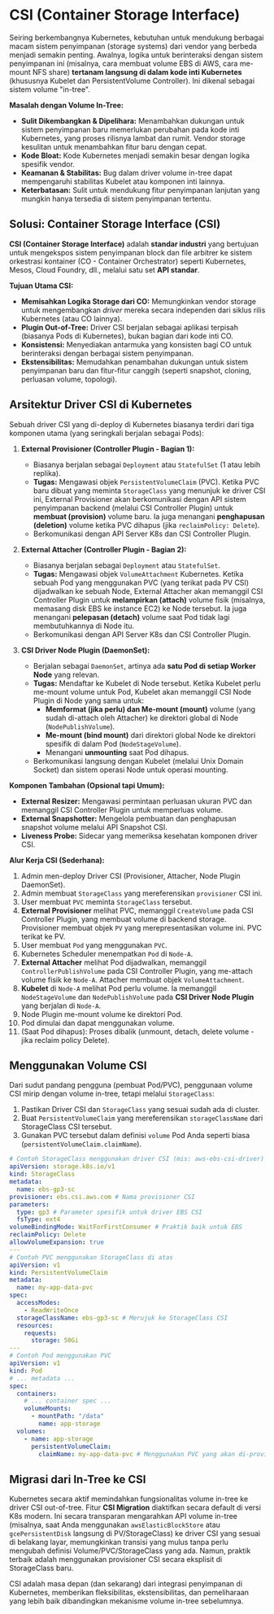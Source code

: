 # CSI (Container Storage Interface)

Seiring berkembangnya Kubernetes, kebutuhan untuk mendukung berbagai macam sistem penyimpanan (storage systems) dari vendor yang berbeda menjadi semakin penting. Awalnya, logika untuk berinteraksi dengan sistem penyimpanan ini (misalnya, cara membuat volume EBS di AWS, cara me-mount NFS share) **tertanam langsung di dalam kode inti Kubernetes** (khususnya Kubelet dan PersistentVolume Controller). Ini dikenal sebagai sistem volume "in-tree".

**Masalah dengan Volume In-Tree:**

*   **Sulit Dikembangkan & Dipelihara:** Menambahkan dukungan untuk sistem penyimpanan baru memerlukan perubahan pada kode inti Kubernetes, yang proses rilisnya lambat dan rumit. Vendor storage kesulitan untuk menambahkan fitur baru dengan cepat.
*   **Kode Bloat:** Kode Kubernetes menjadi semakin besar dengan logika spesifik vendor.
*   **Keamanan & Stabilitas:** Bug dalam driver volume in-tree dapat mempengaruhi stabilitas Kubelet atau komponen inti lainnya.
*   **Keterbatasan:** Sulit untuk mendukung fitur penyimpanan lanjutan yang mungkin hanya tersedia di sistem penyimpanan tertentu.

## Solusi: Container Storage Interface (CSI)

**CSI (Container Storage Interface)** adalah **standar industri** yang bertujuan untuk mengekspos sistem penyimpanan block dan file arbitrer ke sistem orkestrasi kontainer (CO - Container Orchestrator) seperti Kubernetes, Mesos, Cloud Foundry, dll., melalui satu set **API standar**.

**Tujuan Utama CSI:**

*   **Memisahkan Logika Storage dari CO:** Memungkinkan vendor storage untuk mengembangkan *driver* mereka secara independen dari siklus rilis Kubernetes (atau CO lainnya).
*   **Plugin Out-of-Tree:** Driver CSI berjalan sebagai aplikasi terpisah (biasanya Pods di Kubernetes), bukan bagian dari kode inti CO.
*   **Konsistensi:** Menyediakan antarmuka yang konsisten bagi CO untuk berinteraksi dengan berbagai sistem penyimpanan.
*   **Ekstensibilitas:** Memudahkan penambahan dukungan untuk sistem penyimpanan baru dan fitur-fitur canggih (seperti snapshot, cloning, perluasan volume, topologi).

## Arsitektur Driver CSI di Kubernetes

Sebuah driver CSI yang di-deploy di Kubernetes biasanya terdiri dari tiga komponen utama (yang seringkali berjalan sebagai Pods):

1.  **External Provisioner (Controller Plugin - Bagian 1):**
    *   Biasanya berjalan sebagai `Deployment` atau `StatefulSet` (1 atau lebih replika).
    *   **Tugas:** Mengawasi objek `PersistentVolumeClaim` (PVC). Ketika PVC baru dibuat yang meminta `StorageClass` yang menunjuk ke driver CSI ini, External Provisioner akan berkomunikasi dengan API sistem penyimpanan backend (melalui CSI Controller Plugin) untuk **membuat (provision)** volume baru. Ia juga menangani **penghapusan (deletion)** volume ketika PVC dihapus (jika `reclaimPolicy: Delete`).
    *   Berkomunikasi dengan API Server K8s dan CSI Controller Plugin.

2.  **External Attacher (Controller Plugin - Bagian 2):**
    *   Biasanya berjalan sebagai `Deployment` atau `StatefulSet`.
    *   **Tugas:** Mengawasi objek `VolumeAttachment` Kubernetes. Ketika sebuah Pod yang menggunakan PVC (yang terikat pada PV CSI) dijadwalkan ke sebuah Node, External Attacher akan memanggil CSI Controller Plugin untuk **melampirkan (attach)** volume fisik (misalnya, memasang disk EBS ke instance EC2) ke Node tersebut. Ia juga menangani **pelepasan (detach)** volume saat Pod tidak lagi membutuhkannya di Node itu.
    *   Berkomunikasi dengan API Server K8s dan CSI Controller Plugin.

3.  **CSI Driver Node Plugin (DaemonSet):**
    *   Berjalan sebagai `DaemonSet`, artinya ada **satu Pod di setiap Worker Node** yang relevan.
    *   **Tugas:** Mendaftar ke Kubelet di Node tersebut. Ketika Kubelet perlu me-mount volume untuk Pod, Kubelet akan memanggil CSI Node Plugin di Node yang sama untuk:
        *   **Memformat (jika perlu) dan Me-mount (mount)** volume (yang sudah di-attach oleh Attacher) ke direktori global di Node (`NodePublishVolume`).
        *   **Me-mount (bind mount)** dari direktori global Node ke direktori spesifik di dalam Pod (`NodeStageVolume`).
        *   Menangani **unmounting** saat Pod dihapus.
    *   Berkomunikasi langsung dengan Kubelet (melalui Unix Domain Socket) dan sistem operasi Node untuk operasi mounting.

**Komponen Tambahan (Opsional tapi Umum):**

*   **External Resizer:** Mengawasi permintaan perluasan ukuran PVC dan memanggil CSI Controller Plugin untuk memperluas volume.
*   **External Snapshotter:** Mengelola pembuatan dan penghapusan snapshot volume melalui API Snapshot CSI.
*   **Liveness Probe:** Sidecar yang memeriksa kesehatan komponen driver CSI.

**Alur Kerja CSI (Sederhana):**

1.  Admin men-deploy Driver CSI (Provisioner, Attacher, Node Plugin DaemonSet).
2.  Admin membuat `StorageClass` yang mereferensikan `provisioner` CSI ini.
3.  User membuat `PVC` meminta `StorageClass` tersebut.
4.  **External Provisioner** melihat PVC, memanggil `CreateVolume` pada CSI Controller Plugin, yang membuat volume di backend storage. Provisioner membuat objek `PV` yang merepresentasikan volume ini. PVC terikat ke PV.
5.  User membuat `Pod` yang menggunakan `PVC`.
6.  Kubernetes Scheduler menempatkan `Pod` di `Node-A`.
7.  **External Attacher** melihat Pod dijadwalkan, memanggil `ControllerPublishVolume` pada CSI Controller Plugin, yang me-attach volume fisik ke `Node-A`. Attacher membuat objek `VolumeAttachment`.
8.  **Kubelet** di `Node-A` melihat Pod perlu volume. Ia memanggil `NodeStageVolume` dan `NodePublishVolume` pada **CSI Driver Node Plugin** yang berjalan di `Node-A`.
9.  Node Plugin me-mount volume ke direktori Pod.
10. Pod dimulai dan dapat menggunakan volume.
11. (Saat Pod dihapus): Proses dibalik (unmount, detach, delete volume - jika reclaim policy Delete).

## Menggunakan Volume CSI

Dari sudut pandang pengguna (pembuat Pod/PVC), penggunaan volume CSI mirip dengan volume in-tree, tetapi melalui `StorageClass`:

1.  Pastikan Driver CSI dan `StorageClass` yang sesuai sudah ada di cluster.
2.  Buat `PersistentVolumeClaim` yang mereferensikan `storageClassName` dari StorageClass CSI tersebut.
3.  Gunakan PVC tersebut dalam definisi `volume` Pod Anda seperti biasa (`persistentVolumeClaim.claimName`).

```yaml
# Contoh StorageClass menggunakan driver CSI (mis: aws-ebs-csi-driver)
apiVersion: storage.k8s.io/v1
kind: StorageClass
metadata:
  name: ebs-gp3-sc
provisioner: ebs.csi.aws.com # Nama provisioner CSI
parameters:
  type: gp3 # Parameter spesifik untuk driver EBS CSI
  fsType: ext4
volumeBindingMode: WaitForFirstConsumer # Praktik baik untuk EBS
reclaimPolicy: Delete
allowVolumeExpansion: true
---
# Contoh PVC menggunakan StorageClass di atas
apiVersion: v1
kind: PersistentVolumeClaim
metadata:
  name: my-app-data-pvc
spec:
  accessModes:
    - ReadWriteOnce
  storageClassName: ebs-gp3-sc # Merujuk ke StorageClass CSI
  resources:
    requests:
      storage: 50Gi
---
# Contoh Pod menggunakan PVC
apiVersion: v1
kind: Pod
# ... metadata ...
spec:
  containers:
    # ... container spec ...
    volumeMounts:
      - mountPath: "/data"
        name: app-storage
  volumes:
    - name: app-storage
      persistentVolumeClaim:
        claimName: my-app-data-pvc # Menggunakan PVC yang akan di-provision oleh CSI
```

## Migrasi dari In-Tree ke CSI

Kubernetes secara aktif memindahkan fungsionalitas volume in-tree ke driver CSI out-of-tree. Fitur **CSI Migration** diaktifkan secara default di versi K8s modern. Ini secara transparan mengarahkan API volume in-tree (misalnya, saat Anda menggunakan `awsElasticBlockStore` atau `gcePersistentDisk` langsung di PV/StorageClass) ke driver CSI yang sesuai di belakang layar, memungkinkan transisi yang mulus tanpa perlu mengubah definisi Volume/PVC/StorageClass yang ada. Namun, praktik terbaik adalah menggunakan provisioner CSI secara eksplisit di StorageClass baru.

CSI adalah masa depan (dan sekarang) dari integrasi penyimpanan di Kubernetes, memberikan fleksibilitas, ekstensibilitas, dan pemeliharaan yang lebih baik dibandingkan mekanisme volume in-tree sebelumnya.
